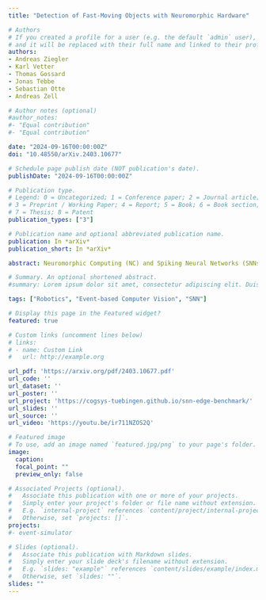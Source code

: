 ```yaml
---
title: "Detection of Fast-Moving Objects with Neuromorphic Hardware"

# Authors
# If you created a profile for a user (e.g. the default `admin` user), write the username (folder name) here 
# and it will be replaced with their full name and linked to their profile.
authors:
- Andreas Ziegler
- Karl Vetter
- Thomas Gossard
- Jonas Tebbe
- Sebastian Otte
- Andreas Zell

# Author notes (optional)
#author_notes:
#- "Equal contribution"
#- "Equal contribution"

date: "2024-09-16T00:00:00Z"
doi: "10.48550/arXiv.2403.10677"

# Schedule page publish date (NOT publication's date).
publishDate: "2024-09-16T00:00:00Z"

# Publication type.
# Legend: 0 = Uncategorized; 1 = Conference paper; 2 = Journal article;
# 3 = Preprint / Working Paper; 4 = Report; 5 = Book; 6 = Book section;
# 7 = Thesis; 8 = Patent
publication_types: ["3"]

# Publication name and optional abbreviated publication name.
publication: In *arXiv*
publication_short: In *arXiv*

abstract: Neuromorphic Computing (NC) and Spiking Neural Networks (SNNs) in particular are often viewed as the next generation of Neural Networks (NNs). NC is a novel bio-inspired paradigm for energy efficient neural computation, often relying on SNNs in which neurons communicate via spikes in a sparse, event-based manner. This communication via spikes can be exploited by neuromorphic hardware implementations very effectively and results in a drastic reductions of power consumption and latency in contrast to regular GPU-based NNs. In recent years, neuromorphic hardware has become more accessible, and the support of learning frameworks has improved. However, available hardware is partially still experimental, and it is not transparent what these solutions are effectively capable of, how they integrate into real-world robotics applications, and how they realistically benefit energy efficiency and latency. In this work, we provide the robotics research community with an overview of what is possible with SNNs on neuromorphic hardware focusing on real-time processing. We introduce a benchmark of three popular neuromorphic hardware devices for the task of event-based object detection. Moreover, we show that an SNN on a neuromorphic hardware is able to run in a challenging table tennis robot setup in real-time.

# Summary. An optional shortened abstract.
#summary: Lorem ipsum dolor sit amet, consectetur adipiscing elit. Duis posuere tellus ac convallis placerat. Proin tincidunt magna sed ex sollicitudin condimentum.

tags: ["Robotics", "Event-based Computer Vision", "SNN"]

# Display this page in the Featured widget?
featured: true

# Custom links (uncomment lines below)
# links:
# - name: Custom Link
#   url: http://example.org

url_pdf: 'https://arxiv.org/pdf/2403.10677.pdf'
url_code: ''
url_dataset: ''
url_poster: ''
url_project: 'https://cogsys-tuebingen.github.io/snn-edge-benchmark/'
url_slides: ''
url_source: ''
url_video: 'https://youtu.be/ir711NZOS2Q'

# Featured image
# To use, add an image named `featured.jpg/png` to your page's folder. 
image:
  caption: 
  focal_point: ""
  preview_only: false

# Associated Projects (optional).
#   Associate this publication with one or more of your projects.
#   Simply enter your project's folder or file name without extension.
#   E.g. `internal-project` references `content/project/internal-project/index.md`.
#   Otherwise, set `projects: []`.
projects:
#- event-simulator

# Slides (optional).
#   Associate this publication with Markdown slides.
#   Simply enter your slide deck's filename without extension.
#   E.g. `slides: "example"` references `content/slides/example/index.md`.
#   Otherwise, set `slides: ""`.
slides: ""
---
```


